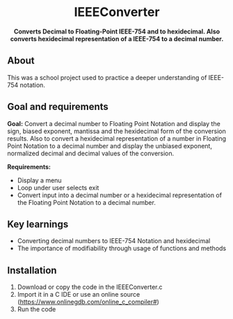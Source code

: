 <h1 align="center">IEEEConverter</h1>
<p align="center"><strong>Converts Decimal to Floating-Point IEEE-754 and to hexidecimal.  Also converts hexidecimal representation of a IEEE-754 to a decimal number.</strong>
</p>
<h2>About</h2>
    This was a school project used to practice a deeper understanding of IEEE-754 notation.

<h2>Goal and requirements</h2>

<strong>Goal:</strong> Convert a decimal number to Floating Point Notation and display the sign, biased exponent, mantissa and the hexidecimal form of the conversion results.  Also to convert a hexidecimal representation of a number in Floating Point Notation to a decimal number and display the unbiased exponent, normalized decimal and decimal values of the conversion.

<strong>Requirements: </strong>
<ul>
  <li>Display a menu</li>
  <li>Loop under user selects exit</li>
  <li>Convert input into a decimal number or a hexidecimal representation of the Floating Point Notation to a decimal number.</li>
</ul>

<h2>Key learnings</h2>

- Converting decimal numbers to IEEE-754 Notation and hexidecimal
- The importance of modifiability through usage of functions and methods

<h2>Installation</h2>

1. Download or copy the code in the IEEEConverter.c
2. Import it in a C IDE or use an online source (https://www.onlinegdb.com/online_c_compiler#)
3. Run the code


